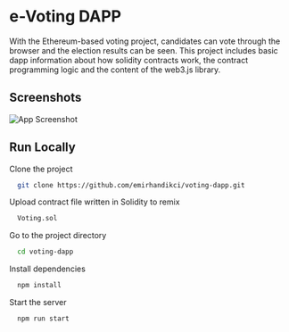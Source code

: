 
# e-Voting DAPP

With the Ethereum-based voting project, candidates can vote through the browser and the election results can be seen.
This project includes basic dapp information about how solidity contracts work, the contract programming logic and the content of the web3.js library.


## Screenshots

![App Screenshot](https://i.hizliresim.com/5co406w.png)


## Run Locally

Clone the project

```bash
  git clone https://github.com/emirhandikci/voting-dapp.git

```
Upload contract file written in Solidity to remix
```bash
  Voting.sol
```

Go to the project directory

```bash
  cd voting-dapp
```

Install dependencies

```bash
  npm install
```

Start the server

```bash
  npm run start
```

